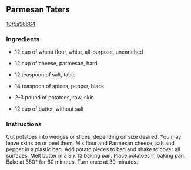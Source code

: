 ## Parmesan Taters

[10f5a96664](http://www.food.com/recipe/parmesan-taters-289736)

### Ingredients

 - 12 cup of wheat flour, white, all-purpose, unenriched

 - 12 cup of cheese, parmesan, hard

 - 12 teaspoon of salt, table

 - 14 teaspoon of spices, pepper, black

 - 2-3 pound of potatoes, raw, skin

 - 12 cup of butter, without salt

### Instructions

Cut potatoes into wedges or slices, depending on size desired. You may leave skins on or peel them. Mix flour and Parmesan cheese, salt and pepper in a plastic bag. Add potato pieces to bag and shake to cover all surfaces. Melt butter in a 9 x 13 baking pan. Place potatoes in baking pan. Bake at 350* for 60 minutes. Turn once at 30 minutes.